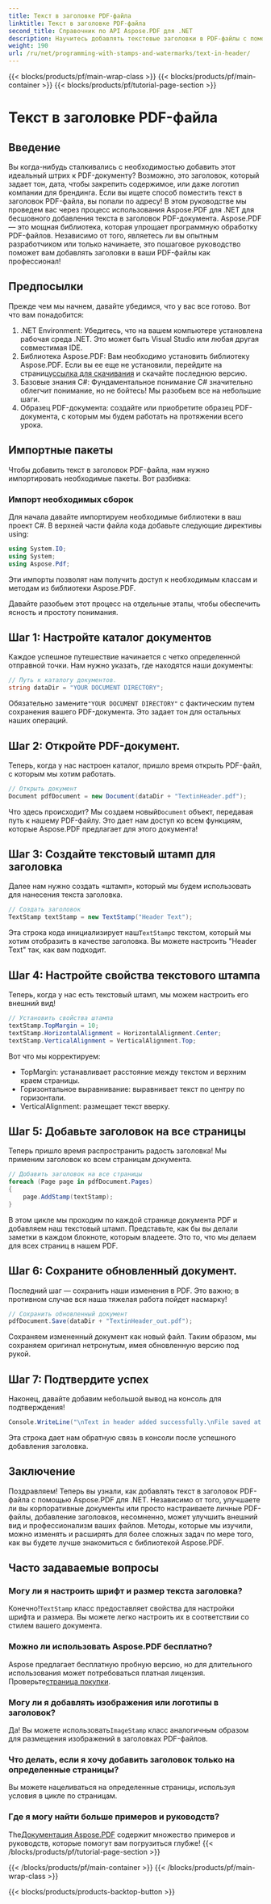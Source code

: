 ```yaml
---
title: Текст в заголовке PDF-файла
linktitle: Текст в заголовке PDF-файла
second_title: Справочник по API Aspose.PDF для .NET
description: Научитесь добавлять текстовые заголовки в PDF-файлы с помощью Aspose.PDF для .NET с помощью этого пошагового руководства. Улучшайте свои документы эффективно и действенно.
weight: 190
url: /ru/net/programming-with-stamps-and-watermarks/text-in-header/
---
```


{{< blocks/products/pf/main-wrap-class >}}
{{< blocks/products/pf/main-container >}}
{{< blocks/products/pf/tutorial-page-section >}}

# Текст в заголовке PDF-файла

## Введение

Вы когда-нибудь сталкивались с необходимостью добавить этот идеальный штрих к PDF-документу? Возможно, это заголовок, который задает тон, дата, чтобы закрепить содержимое, или даже логотип компании для брендинга. Если вы ищете способ поместить текст в заголовок PDF-файла, вы попали по адресу! В этом руководстве мы проведем вас через процесс использования Aspose.PDF для .NET для бесшовного добавления текста в заголовок PDF-документа. Aspose.PDF — это мощная библиотека, которая упрощает программную обработку PDF-файлов. Независимо от того, являетесь ли вы опытным разработчиком или только начинаете, это пошаговое руководство поможет вам добавлять заголовки в ваши PDF-файлы как профессионал!

## Предпосылки

Прежде чем мы начнем, давайте убедимся, что у вас все готово. Вот что вам понадобится:

1. .NET Environment: Убедитесь, что на вашем компьютере установлена рабочая среда .NET. Это может быть Visual Studio или любая другая совместимая IDE.
2.  Библиотека Aspose.PDF: Вам необходимо установить библиотеку Aspose.PDF. Если вы ее еще не установили, перейдите на страницу[ссылка для скачивания](https://releases.aspose.com/pdf/net/) и скачайте последнюю версию.
3. Базовые знания C#: Фундаментальное понимание C# значительно облегчит понимание, но не бойтесь! Мы разобьем все на небольшие шаги.
4. Образец PDF-документа: создайте или приобретите образец PDF-документа, с которым мы будем работать на протяжении всего урока.

## Импортные пакеты

Чтобы добавить текст в заголовок PDF-файла, нам нужно импортировать необходимые пакеты. Вот разбивка:

### Импорт необходимых сборок

Для начала давайте импортируем необходимые библиотеки в ваш проект C#. В верхней части файла кода добавьте следующие директивы using:

```csharp
using System.IO;
using System;
using Aspose.Pdf;
```

Эти импорты позволят нам получить доступ к необходимым классам и методам из библиотеки Aspose.PDF.

Давайте разобьем этот процесс на отдельные этапы, чтобы обеспечить ясность и простоту понимания.

## Шаг 1: Настройте каталог документов

Каждое успешное путешествие начинается с четко определенной отправной точки. Нам нужно указать, где находятся наши документы:

```csharp
// Путь к каталогу документов.
string dataDir = "YOUR DOCUMENT DIRECTORY";
```

 Обязательно замените`"YOUR DOCUMENT DIRECTORY"` с фактическим путем сохранения вашего PDF-документа. Это задает тон для остальных наших операций.

## Шаг 2: Откройте PDF-документ.

Теперь, когда у нас настроен каталог, пришло время открыть PDF-файл, с которым мы хотим работать.

```csharp
// Открыть документ
Document pdfDocument = new Document(dataDir + "TextinHeader.pdf");
```

 Что здесь происходит? Мы создаем новый`Document` объект, передавая путь к нашему PDF-файлу. Это дает нам доступ ко всем функциям, которые Aspose.PDF предлагает для этого документа!

## Шаг 3: Создайте текстовый штамп для заголовка

Далее нам нужно создать «штамп», который мы будем использовать для нанесения текста заголовка.

```csharp
// Создать заголовок
TextStamp textStamp = new TextStamp("Header Text");
```

 Эта строка кода инициализирует наш`TextStamp`с текстом, который мы хотим отобразить в качестве заголовка. Вы можете настроить "Header Text" так, как вам подходит. 

## Шаг 4: Настройте свойства текстового штампа

Теперь, когда у нас есть текстовый штамп, мы можем настроить его внешний вид!

```csharp
// Установить свойства штампа
textStamp.TopMargin = 10;
textStamp.HorizontalAlignment = HorizontalAlignment.Center;
textStamp.VerticalAlignment = VerticalAlignment.Top;
```

Вот что мы корректируем:
- TopMargin: устанавливает расстояние между текстом и верхним краем страницы.
- Горизонтальное выравнивание: выравнивает текст по центру по горизонтали.
- VerticalAlignment: размещает текст вверху.

## Шаг 5: Добавьте заголовок на все страницы

Теперь пришло время распространить радость заголовка! Мы применим заголовок ко всем страницам документа.

```csharp
// Добавить заголовок на все страницы
foreach (Page page in pdfDocument.Pages)
{
    page.AddStamp(textStamp);
}
```

В этом цикле мы проходим по каждой странице документа PDF и добавляем наш текстовый штамп. Представьте, как бы вы делали заметки в каждом блокноте, которым владеете. Это то, что мы делаем для всех страниц в нашем PDF.

## Шаг 6: Сохраните обновленный документ.

Последний шаг — сохранить наши изменения в PDF. Это важно; в противном случае вся наша тяжелая работа пойдет насмарку!

```csharp
// Сохранить обновленный документ
pdfDocument.Save(dataDir + "TextinHeader_out.pdf");
```

Сохраняем измененный документ как новый файл. Таким образом, мы сохраняем оригинал нетронутым, имея обновленную версию под рукой.

## Шаг 7: Подтвердите успех

Наконец, давайте добавим небольшой вывод на консоль для подтверждения!

```csharp
Console.WriteLine("\nText in header added successfully.\nFile saved at " + dataDir);
```

Эта строка дает нам обратную связь в консоли после успешного добавления заголовка.

## Заключение

Поздравляем! Теперь вы узнали, как добавлять текст в заголовок PDF-файла с помощью Aspose.PDF для .NET. Независимо от того, улучшаете ли вы корпоративные документы или просто настраиваете личные PDF-файлы, добавление заголовков, несомненно, может улучшить внешний вид и профессионализм ваших файлов. Методы, которые мы изучили, можно изменять и расширять для более сложных задач по мере того, как вы будете лучше знакомиться с библиотекой Aspose.PDF.

## Часто задаваемые вопросы

### Могу ли я настроить шрифт и размер текста заголовка?
 Конечно!`TextStamp` класс предоставляет свойства для настройки шрифта и размера. Вы можете легко настроить их в соответствии со стилем вашего документа.

### Можно ли использовать Aspose.PDF бесплатно?
Aspose предлагает бесплатную пробную версию, но для длительного использования может потребоваться платная лицензия. Проверьте[страница покупки](https://purchase.aspose.com/buy).

### Могу ли я добавлять изображения или логотипы в заголовок?
 Да! Вы можете использовать`ImageStamp` класс аналогичным образом для размещения изображений в заголовках PDF-файлов.

### Что делать, если я хочу добавить заголовок только на определенные страницы?
Вы можете нацеливаться на определенные страницы, используя условия в цикле по страницам.

### Где я могу найти больше примеров и руководств?
 The[Документация Aspose.PDF](https://reference.aspose.com/pdf/net/) содержит множество примеров и руководств, которые помогут вам погрузиться глубже!
{{< /blocks/products/pf/tutorial-page-section >}}

{{< /blocks/products/pf/main-container >}}
{{< /blocks/products/pf/main-wrap-class >}}

{{< blocks/products/products-backtop-button >}}
